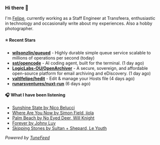 ### Hi there 👋

I'm [Felipe](https://felipevm.com), currently working as a Staff Engineer at Transfeera, enthusiastic in technology and occasionally write about my experiences. Also a hobby photographer.

#### ⭐ Recent Stars
- **[wilsonzlin/queued](https://github.com/wilsonzlin/queued)** - Highly durable simple queue service scalable to millions of operations per second (today)
- **[sst/opencode](https://github.com/sst/opencode)** - AI coding agent, built for the terminal. (1 day ago)
- **[LogicLabs-OU/OpenArchiver](https://github.com/LogicLabs-OU/OpenArchiver)** - A secure, sovereign, and affordable open-source platform for email archiving and eDiscovery. (1 day ago)
- **[valtlfelipe/hedit](https://github.com/valtlfelipe/hedit)** - Edit &amp; manage your Hosts file (4 days ago)
- **[runarsventures/nuxt-run](https://github.com/runarsventures/nuxt-run)** (6 days ago)

#### 🎧 What I have been listening
- [Sunshine State by Nico Belucci](https://open.spotify.com/track/6gsOEBWNlEhvCqk6REbSFM)
- [Where Are You Now by Simon Field, iiola](https://open.spotify.com/track/10LSvSMBXpsjFEJgCWDOuW)
- [Palm Beach by No Eyed Deer, Will Knight](https://open.spotify.com/track/2ot3xuxuWWeYtXyadKzbxw)
- [Forever by Johny Luv](https://open.spotify.com/track/0b1H6nnc4TNKkEA2EynCDC)
- [Skipping Stones by Sultan &#43; Shepard, Le Youth](https://open.spotify.com/track/73TlvcThZVK3XC1cpMTWko)

_Powered by [TuneFeed](https://tunefeed.app?ref=github.com)_
